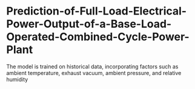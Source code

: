 # Prediction-of-Full-Load-Electrical-Power-Output-of-a-Base-Load-Operated-Combined-Cycle-Power-Plant
The model is trained on historical data, incorporating factors such as ambient temperature, exhaust vacuum, ambient pressure, and relative humidity
